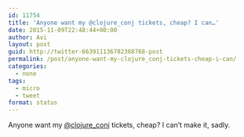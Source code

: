 ```yaml
---
id: 11754
title: 'Anyone want my @clojure_conj tickets, cheap? I can…'
date: 2015-11-09T22:48:44+00:00
author: Avi
layout: post
guid: http://twitter-663911136782368768-post
permalink: /post/anyone-want-my-clojure_conj-tickets-cheap-i-can/
categories:
  - none
tags:
  - micro
  - tweet
format: status
---
```

Anyone want my [@clojure_conj](http://twitter.com/clojure_conj) tickets, cheap? I can’t make it, sadly.